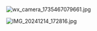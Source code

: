 ![wx_camera_1735467079661.jpg](https://github.com/user-attachments/assets/b5e03771-c4b7-473e-ac7b-32781ed615d0)

![IMG_20241214_172816.jpg](https://github.com/user-attachments/assets/e41320ff-893c-43da-8630-edbd1551026e)

<!-- ##{"style":"<style>#postBody {
    column-count: 4; 
    column-gap: 15px; 
    width: 100%; 
}
 
#postBody p img {
    width: 100%;
    display: block;
    margin: 0 0 15px;
}
 
#postBody p {
    margin: 0;
}</style>"}## -->
